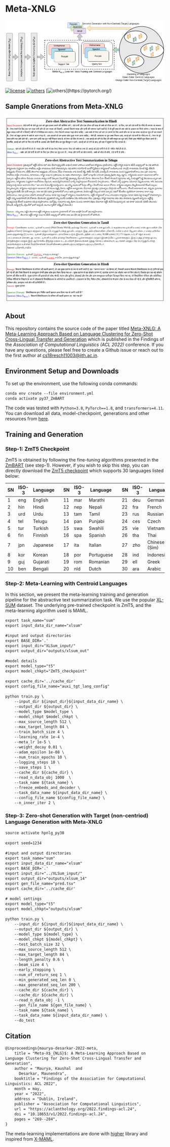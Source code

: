 # Meta-XNLG

![](https://github.com/kaushal0494/Meta_XNLG/blob/main/metaxng.png)

[![license](https://img.shields.io/github/license/mashape/apistatus.svg?maxAge=2592000)](https://github.com/Arko98/Hostility-Detection-in-Hindi-Constraint-2021/blob/main/LICENSE)
[![others](https://img.shields.io/badge/Huggingface-Cuda%2011.1.0-brightgreen)](https://huggingface.co/)
[![others](https://img.shields.io/badge/PyTorch-Stable%20(1.8.0)-orange)](https://pytorch.org/)

## Sample Gnerations from Meta-XNLG
![](https://github.com/kaushal0494/Meta_XNLG/blob/main/sample_gens.png)

## About
This repository contains the source code of the paper titled [Meta-XNLG: A Meta-Learning Approach Based on Language Clustering for Zero-Shot Cross-Lingual Transfer and Generation](https://aclanthology.org/2022.findings-acl.24.pdf) which is published in the Findings of the *Association of Computational Linguistics (ACL 2022)* conference. If you have any questions, please feel free to create a Github issue or reach out to the first author at <cs18resch11003@iith.ac.in>.

## Environment Setup and Downloads
To set up the environment, use the following conda commands:

``` 
conda env create --file environment.yml
conda activate py37_ZmBART
``` 
The code was tested with `Python=3.8`, `PyTorch==1.8`, and `transformers=4.11`. You can download all data, model-checkpoint, generations and other resources from [here](https://iith-my.sharepoint.com/:f:/g/personal/cs18resch11003_iith_ac_in/EuGPeheMMc9Dlp4sKdwACJkBGLa3MSepHahpHFzZS3F4gQ?e=0xarjl).

## Training and Generation

### Step-1: ZmT5 Checkpoint
ZmT5 is obtained by following the fine-tuning algorithms presented in the [ZmBART](https://github.com/kaushal0494/ZmBART) (see step-1). However, if you wish to skip this step, you can directly download the [ZmT5 checkpoint]() which supports 30 languages listed below:

| SN  | ISO-3 | Language || SN  | ISO-3 | Language || SN  | ISO-3 | Language |
| -- | ---- | --------|-| -- | ---- | --------|-| -- | ---- | --------|
| 1  | eng | English  || 11  | mar  | Marathi  || 21  | deu  | German  |
| 2  | hin  | Hindi  || 12  | nep  | Nepali  || 22  | fra  | French  |
| 3 | urd  |  Urdu  || 13  | tam  | Tamil  || 23  | rus  | Russian  |
| 4  |  tel |  Telugu  || 14  | pan  | Punjabi  || 24  | ces  | Czech  |
| 5  | tur  | Turkish   || 15  | swa  | Swahili  || 25  | vie  | Vietnamese  |
| 6  | fin  | Finnish  || 16  | spa  | Spanish  || 26  | tha  | Thai  |
| 7  | jpn  | Japanese  || 17  | ita  | Italian  || 27  | zho  | Chinese (Sim)  |
| 8  | kor  | Korean  || 18  | por  | Portuguese  || 28  | ind  | Indonesian  |
| 9  | guj  | Gujarati  || 19  | rom  | Romanian  || 29  | ell  | Greek  |
| 10  | ben  | Bengali  || 20  | nld  | Dutch  || 30  | ara  | Arabic  |


### Step-2: Meta-Learning with Centroid Languages
In this section, we present the meta-learning training and generation pipeline for the abstractive text summarization task. We use the popular [XL-SUM](https://github.com/csebuetnlp/xl-sum) dataset. The underlying pre-trained checkpoint is ZmT5, and the meta-learning algorithm used is MAML.

```
export task_name="sum"
export input_data_dir_name="xlsum"

#input and output directories
export BASE_DIR='.'
export input_dir="XLSum_input/"
export output_dir="outputs/xlsum_out"

#model details
export model_type="t5" 
export model_chkpt="ZmT5_checkpoint"

export cache_dir='../cache_dir'
export config_file_name="auxi_tgt_lang_config" 

python train.py \
    --input_dir ${input_dir}${input_data_dir_name} \
    --output_dir ${output_dir} \
    --model_type $model_type \
    --model_chkpt $model_chkpt \
    --max_source_length 512 \
    --max_target_length 84 \
    --train_batch_size 4 \
    --learning_rate 1e-4 \
    --meta_lr 1e-5 \
    --weight_decay 0.01 \
    --adam_epsilon 1e-08 \
    --num_train_epochs 10 \
    --logging_steps 10 \
    --save_steps 1 \
    --cache_dir ${cache_dir} \
    --read_n_data_obj 1000  \
    --task_name ${task_name} \
    --freeze_embeds_and_decoder \
    --task_data_name ${input_data_dir_name} \
    --config_file_name ${config_file_name} \
    --n_inner_iter 2 \
```

### Step-3: Zero-shot Generation with Target (non-centriod) Language Generation with Meta-XNLG
```
source activate hpnlg_py38

export seed=1234

#input and output directories
export task_name="sum"
export input_data_dir_name="xlsum"
export BASE_DIR='.'
export input_dir="../XLSum_input/"
export output_dir="outputs/xlsum_14"
export gen_file_name="pred.tsv"
export cache_dir='../cache_dir'

# model settings
export model_type="t5" 
export model_chkpt="outputs/xlsum"

python train.py \
    --input_dir ${input_dir}${input_data_dir_name} \
    --output_dir ${output_dir} \
    --model_type ${model_type} \
    --model_chkpt ${model_chkpt} \
    --test_batch_size 32 \
    --max_source_length 512 \
    --max_target_length 84 \
    --length_penalty 0.6 \
    --beam_size 4 \
    --early_stopping \
    --num_of_return_seq 1 \
    --min_generated_seq_len 0 \
    --max_generated_seq_len 200 \
    --cache_dir ${cache_dir} \
    --cache_dir ${cache_dir} \
    --read_n_data_obj -1 \
    --gen_file_name ${gen_file_name} \
    --task_name ${task_name} \
    --task_data_name ${input_data_dir_name} \
    --do_test 
```



## Citation

```
@inproceedings{maurya-desarkar-2022-meta,
    title = "Meta-X$_{NLG}$: A Meta-Learning Approach Based on Language Clustering for Zero-Shot Cross-Lingual Transfer and Generation",
    author = "Maurya, Kaushal  and
      Desarkar, Maunendra",
    booktitle = "Findings of the Association for Computational Linguistics: ACL 2022",
    month = may,
    year = "2022",
    address = "Dublin, Ireland",
    publisher = "Association for Computational Linguistics",
    url = "https://aclanthology.org/2022.findings-acl.24",
    doi = "10.18653/v1/2022.findings-acl.24",
    pages = "269--284",
}
```

The meta-learning implementations are done with [higher](https://github.com/facebookresearch/higher) library and inspired from [X-MAML](https://github.com/copenlu/X-MAML).
